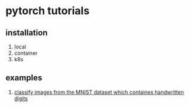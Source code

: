 # pytorch tutorials

## installation

1. local
2. container
3. k8s

## examples

1. [classify images from the MNIST dataset which containes handwritten digits](classify-handwritten-digits/README.md)
